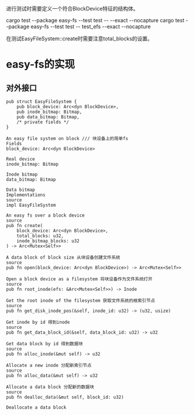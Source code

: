 进行测试时需要定义一个符合BlockDevice特征的结构体。

cargo test --package easy-fs --test test --  --exact --nocapture 
cargo test --package easy-fs --test test -- test_efs --exact --nocapture 

在测试EasyFileSystem::create时需要注意total_blocks的设置。

# easy-fs的实现

## 对外接口

    pub struct EasyFileSystem {
        pub block_device: Arc<dyn BlockDevice>,
        pub inode_bitmap: Bitmap,
        pub data_bitmap: Bitmap,
        /* private fields */
    }

    An easy file system on block /// 块设备上的简单fs
    Fields
    block_device: Arc<dyn BlockDevice>

    Real device
    inode_bitmap: Bitmap

    Inode bitmap
    data_bitmap: Bitmap

    Data bitmap
    Implementations
    source
    impl EasyFileSystem

    An easy fs over a block device
    source
    pub fn create(
        block_device: Arc<dyn BlockDevice>,
        total_blocks: u32,
        inode_bitmap_blocks: u32
    ) -> Arc<Mutex<Self>>

    A data block of block size 从块设备创建文件系统
    source
    pub fn open(block_device: Arc<dyn BlockDevice>) -> Arc<Mutex<Self>>

    Open a block device as a filesystem 将块设备作为文件系统打开
    source
    pub fn root_inode(efs: &Arc<Mutex<Self>>) -> Inode

    Get the root inode of the filesystem 获取文件系统的根索引节点
    source
    pub fn get_disk_inode_pos(&self, inode_id: u32) -> (u32, usize)

    Get inode by id 得到inode
    source
    pub fn get_data_block_id(&self, data_block_id: u32) -> u32

    Get data block by id 得到数据块
    source
    pub fn alloc_inode(&mut self) -> u32

    Allocate a new inode 分配新索引节点
    source
    pub fn alloc_data(&mut self) -> u32

    Allocate a data block 分配新的数据块
    source
    pub fn dealloc_data(&mut self, block_id: u32)

    Deallocate a data block

